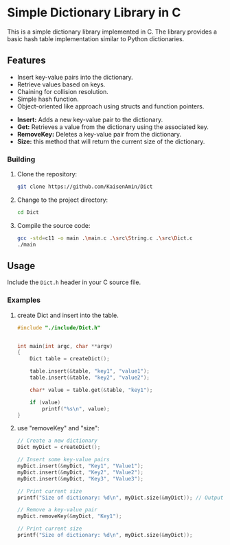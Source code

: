 # Simple Dictionary Library in C

This is a simple dictionary library implemented in C. The library provides a basic hash table implementation similar to Python dictionaries.

## Features

- Insert key-value pairs into the dictionary.
- Retrieve values based on keys.
- Chaining for collision resolution.
- Simple hash function.
- Object-oriented like approach using structs and function pointers.

* **Insert:** Adds a new key-value pair to the dictionary.
* **Get:** Retrieves a value from the dictionary using the associated key.
* **RemoveKey:** Deletes a key-value pair from the dictionary.
* **Size:** this method that will return the current size of the dictionary.

### Building

1. Clone the repository:

    ```sh
    git clone https://github.com/KaisenAmin/Dict
    ```

2. Change to the project directory:

    ```sh
    cd Dict
    ```

3. Compile the source code:

    ```sh
    gcc -std=c11 -o main .\main.c .\src\String.c .\src\Dict.c
    ./main
    ```

## Usage

Include the `Dict.h` header in your C source file.


### Examples 

1. create Dict and insert into the table.

    ```c
    #include "./include/Dict.h"


    int main(int argc, char **argv)
    {
        Dict table = createDict();

        table.insert(&table, "key1", "value1");
        table.insert(&table, "key2", "value2");

        char* value = table.get(&table, "key1");

        if (value) 
            printf("%s\n", value);
    }
    ```

2. use "removeKey" and "size":

    ```c
    // Create a new dictionary
    Dict myDict = createDict();

    // Insert some key-value pairs
    myDict.insert(&myDict, "Key1", "Value1");
    myDict.insert(&myDict, "Key2", "Value2");
    myDict.insert(&myDict, "Key3", "Value3");

    // Print current size
    printf("Size of dictionary: %d\n", myDict.size(&myDict)); // Outputs: Size of dictionary: 3

    // Remove a key-value pair
    myDict.removeKey(&myDict, "Key1");

    // Print current size
    printf("Size of dictionary: %d\n", myDict.size(&myDict));
    ```
